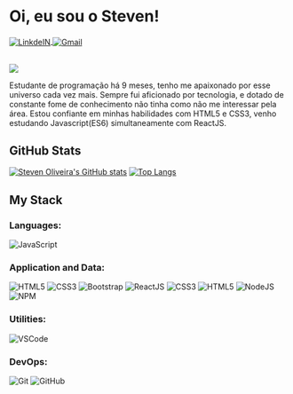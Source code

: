 # Oi, eu sou o Steven!

<a target="_blank" href="https://www.linkedin.com/in/steven-machado-oliveira/">
  <img align="center" alt="LinkdeIN" src="https://img.shields.io/badge/LinkedIn-0077B5?style=for-the-badge&logo=linkedin&logoColor=white" />
</a>
<a target="_blank" href="mailto:st.macoli@gmail.com">
  <img align="center" alt="Gmail" src="https://img.shields.io/badge/Gmail-D14836?style=for-the-badge&logo=gmail&logoColor=white" />
</a>

<br>
<br>

![](https://www.codewars.com/users/stmacoli/badges/micro)

Estudante de programação há 9 meses, tenho me apaixonado por esse universo cada vez mais. Sempre fui aficionado por tecnologia, e dotado de constante fome de conhecimento não tinha como não me interessar pela área. Estou confiante em minhas habilidades com HTML5 e CSS3, venho estudando Javascript(ES6) simultaneamente com ReactJS.

## GitHub Stats

[![Steven Oliveira's GitHub stats](https://github-readme-stats.vercel.app/api?username=stmacoli&theme=synthwave&show_icons=true)](https://github.com/stmacoli/github-readme-stats)
[![Top Langs](https://github-readme-stats.vercel.app/api/top-langs/?username=stmacoli&theme=synthwave&layout=compact)](https://github.com/stmacoli/github-readme-stats)


## My Stack

### Languages:
![JavaScript](https://img.shields.io/badge/-JavaScript-EDD222?style=flat&logo=javascript&logoColor=white)

### Application and Data:
![HTML5](https://img.shields.io/badge/-HTML5-E34F26?style=flat&logo=html5&logoColor=white)
![CSS3](https://img.shields.io/badge/-CSS3-1572B6?style=flat&logo=css3)
![Bootstrap](https://img.shields.io/badge/-Bootstrap-563D7C?style=flat&logo=bootstrap)
![ReactJS](https://img.shields.io/badge/-ReactJS-51CBF2?style=flat&logo=react&logoColor=white)
![CSS3](https://img.shields.io/badge/-CSS3-1572B6?style=flat&logo=css3)
![HTML5](https://img.shields.io/badge/-HTML5-E34F26?style=flat&logo=html5&logoColor=white)
![NodeJS](http://img.shields.io/badge/-NodeJS-6EBF20?style=flat&logo=node.js&logoColor=white)
![NPM](https://img.shields.io/badge/-NPM-CB3837?style=flat&logo=npm&logoColor=white)

### Utilities:
![VSCode](https://img.shields.io/badge/-VSCode-007ACC?style=flat&logo=visual-studio-code&logoColor=white)

### DevOps:
![Git](https://img.shields.io/badge/-Git-F05032?style=flat&logo=git&logoColor=white)
![GitHub](https://img.shields.io/badge/-Github-181717?style=flat&logo=github&logoColor=white)
